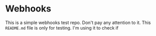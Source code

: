 # Webhooks

This is a simple webhooks test repo. Don't pay any attention to it.
This `README.md` file is only for testing. I'm using it to check if
